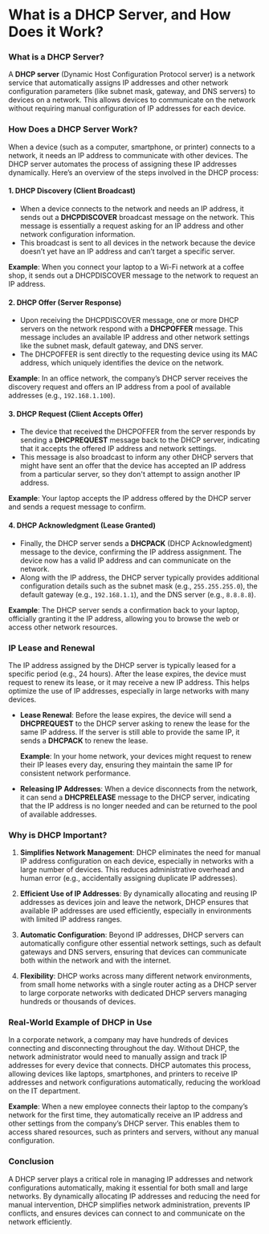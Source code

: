# What is a DHCP Server, and How Does it Work?

### What is a DHCP Server?

A **DHCP server** (Dynamic Host Configuration Protocol server) is a network service that automatically assigns IP addresses and other network configuration parameters (like subnet mask, gateway, and DNS servers) to devices on a network. This allows devices to communicate on the network without requiring manual configuration of IP addresses for each device.

### How Does a DHCP Server Work?

When a device (such as a computer, smartphone, or printer) connects to a network, it needs an IP address to communicate with other devices. The DHCP server automates the process of assigning these IP addresses dynamically. Here’s an overview of the steps involved in the DHCP process:

#### 1. **DHCP Discovery (Client Broadcast)**

- When a device connects to the network and needs an IP address, it sends out a **DHCPDISCOVER** broadcast message on the network. This message is essentially a request asking for an IP address and other network configuration information.
- This broadcast is sent to all devices in the network because the device doesn’t yet have an IP address and can’t target a specific server.

**Example**: When you connect your laptop to a Wi-Fi network at a coffee shop, it sends out a DHCPDISCOVER message to the network to request an IP address.

#### 2. **DHCP Offer (Server Response)**

- Upon receiving the DHCPDISCOVER message, one or more DHCP servers on the network respond with a **DHCPOFFER** message. This message includes an available IP address and other network settings like the subnet mask, default gateway, and DNS server.
- The DHCPOFFER is sent directly to the requesting device using its MAC address, which uniquely identifies the device on the network.

**Example**: In an office network, the company’s DHCP server receives the discovery request and offers an IP address from a pool of available addresses (e.g., `192.168.1.100`).

#### 3. **DHCP Request (Client Accepts Offer)**

- The device that received the DHCPOFFER from the server responds by sending a **DHCPREQUEST** message back to the DHCP server, indicating that it accepts the offered IP address and network settings.
- This message is also broadcast to inform any other DHCP servers that might have sent an offer that the device has accepted an IP address from a particular server, so they don't attempt to assign another IP address.

**Example**: Your laptop accepts the IP address offered by the DHCP server and sends a request message to confirm.

#### 4. **DHCP Acknowledgment (Lease Granted)**

- Finally, the DHCP server sends a **DHCPACK** (DHCP Acknowledgment) message to the device, confirming the IP address assignment. The device now has a valid IP address and can communicate on the network.
- Along with the IP address, the DHCP server typically provides additional configuration details such as the subnet mask (e.g., `255.255.255.0`), the default gateway (e.g., `192.168.1.1`), and the DNS server (e.g., `8.8.8.8`).

**Example**: The DHCP server sends a confirmation back to your laptop, officially granting it the IP address, allowing you to browse the web or access other network resources.

### IP Lease and Renewal

The IP address assigned by the DHCP server is typically leased for a specific period (e.g., 24 hours). After the lease expires, the device must request to renew its lease, or it may receive a new IP address. This helps optimize the use of IP addresses, especially in large networks with many devices.

- **Lease Renewal**: Before the lease expires, the device will send a **DHCPREQUEST** to the DHCP server asking to renew the lease for the same IP address. If the server is still able to provide the same IP, it sends a **DHCPACK** to renew the lease.

  **Example**: In your home network, your devices might request to renew their IP leases every day, ensuring they maintain the same IP for consistent network performance.

- **Releasing IP Addresses**: When a device disconnects from the network, it can send a **DHCPRELEASE** message to the DHCP server, indicating that the IP address is no longer needed and can be returned to the pool of available addresses.

### Why is DHCP Important?

1. **Simplifies Network Management**: DHCP eliminates the need for manual IP address configuration on each device, especially in networks with a large number of devices. This reduces administrative overhead and human error (e.g., accidentally assigning duplicate IP addresses).
2. **Efficient Use of IP Addresses**: By dynamically allocating and reusing IP addresses as devices join and leave the network, DHCP ensures that available IP addresses are used efficiently, especially in environments with limited IP address ranges.

3. **Automatic Configuration**: Beyond IP addresses, DHCP servers can automatically configure other essential network settings, such as default gateways and DNS servers, ensuring that devices can communicate both within the network and with the internet.

4. **Flexibility**: DHCP works across many different network environments, from small home networks with a single router acting as a DHCP server to large corporate networks with dedicated DHCP servers managing hundreds or thousands of devices.

### Real-World Example of DHCP in Use

In a corporate network, a company may have hundreds of devices connecting and disconnecting throughout the day. Without DHCP, the network administrator would need to manually assign and track IP addresses for every device that connects. DHCP automates this process, allowing devices like laptops, smartphones, and printers to receive IP addresses and network configurations automatically, reducing the workload on the IT department.

**Example**: When a new employee connects their laptop to the company’s network for the first time, they automatically receive an IP address and other settings from the company’s DHCP server. This enables them to access shared resources, such as printers and servers, without any manual configuration.

### Conclusion

A DHCP server plays a critical role in managing IP addresses and network configurations automatically, making it essential for both small and large networks. By dynamically allocating IP addresses and reducing the need for manual intervention, DHCP simplifies network administration, prevents IP conflicts, and ensures devices can connect to and communicate on the network efficiently.
